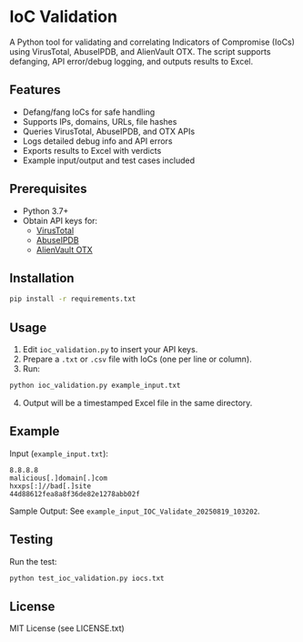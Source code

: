 # IoC Validation

A Python tool for validating and correlating Indicators of Compromise (IoCs) using VirusTotal, AbuseIPDB, and AlienVault OTX. The script supports defanging, API error/debug logging, and outputs results to Excel.

## Features

- Defang/fang IoCs for safe handling
- Supports IPs, domains, URLs, file hashes
- Queries VirusTotal, AbuseIPDB, and OTX APIs
- Logs detailed debug info and API errors
- Exports results to Excel with verdicts
- Example input/output and test cases included

## Prerequisites

- Python 3.7+
- Obtain API keys for:
  - [VirusTotal](https://www.virustotal.com/gui/user/account/apikeys)
  - [AbuseIPDB](https://www.abuseipdb.com/account/api)
  - [AlienVault OTX](https://otx.alienvault.com/api)

## Installation

```sh
pip install -r requirements.txt
```

## Usage

1. Edit `ioc_validation.py` to insert your API keys.
2. Prepare a `.txt` or `.csv` file with IoCs (one per line or column).
3. Run:

```sh
python ioc_validation.py example_input.txt
```

4. Output will be a timestamped Excel file in the same directory.

## Example

Input (`example_input.txt`):

```
8.8.8.8
malicious[.]domain[.]com
hxxps[:]//bad[.]site
44d88612fea8a8f36de82e1278abb02f
```

Sample Output: See `example_input_IOC_Validate_20250819_103202`.

## Testing

Run the test:

```sh
python test_ioc_validation.py iocs.txt
```

## License

MIT License (see LICENSE.txt)

